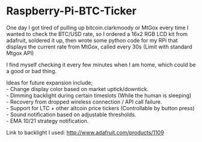 Raspberry-Pi-BTC-Ticker
=======================

One day I got tired of pulling up bitcoin.clarkmoody or MtGox every time I wanted to check the BTC/USD rate, so I ordered a 16x2 RGB LCD kit from adafruit, soldered it up, then wrote some python code for my RPi that displays the current rate from MtGox, called every 30s (Limit with standard Mtgox API)

I find myself checking it every few minutes when I am home, which could be a good or bad thing.


Ideas for future expansion include;                
	- Change display color based on market uptick/downtick.                   
	- Dimming backlight during certain timeslots (While the human is sleeping)          
	- Recovery from dropped wireless connection / API call failure.                  
	- Support for LTC + other altcoin price tickers (Controllable by button press)         
	- Sound notification based on adjustable thresholds.              
	- EMA 10/21 strategy notification.                 

Link to backlight I used: http://www.adafruit.com/products/1109
